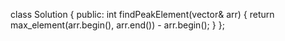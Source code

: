 class Solution {
public:
int findPeakElement(vector<int>& arr) {
return max_element(arr.begin(), arr.end()) - arr.begin();
}
};